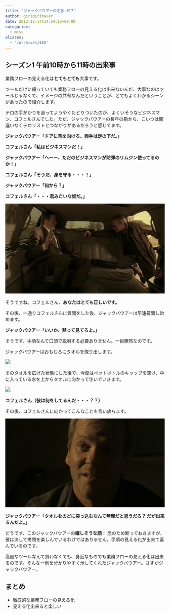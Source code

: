 ```yaml
---
title: 'ジャックバウアーの名言 #17'
author: girigiribauer
date: 2012-12-17T14:54:13+00:00
categories:
  - misc
aliases:
  - '/archives/468'
---
```

## シーズン1 午前10時から11時の出来事

業務フローの見える化は**とてもとても**大事です。

ツールだけに頼っていても業務フローの見える化は出来ないんだ、大事なのはツールじゃなくて、イメージの共有なんだということが、とてもよくわかるシーンがあったので紹介します。

テロの手がかりを追ってようやくたどりついたのが、よくいそうなビジネスマン、コフェルさんでした。ただ、ジャックバウアーの長年の勘から、こいつは間違いなくテロリストとつながりがあるだろうと感じてます。

**ジャックバウアー「ドアに背を向けろ、両手は足の下だ。」**

**コフェルさん「私はビジネスマンだ！」**

**ジャックバウアー「へーー、ただのビジネスマンが防弾のリムジン使ってるのか！」**

**コフェルさん「そうだ、身を守る・・・！」**

**ジャックバウアー「何から？」**

**コフェルさん「・・・君みたいな奴だ。」**

![コフェルさん「・・・君みたいな奴だ。」][1]

そうですね。コフェルさん、**あなたはとても正しいです。**

その後、一通りコフェルさんに質問をした後、ジャックバウアーは早速尋問し始めます。

**ジャックバウアー「いいか、黙って見てろよ。」**

そうです、手順なんて口頭で説明する必要ありません。一目瞭然なのです。

ジャックバウアーはおもむろにタオルを取り出します。

![][2]

そのタオルを広げた状態にした後で、今度はペットボトルのキャップを空け、中に入っている水を上からタオルに向かって注いでいきます。

![][3]

**コフェルさん（彼は何をしてるんだ・・・？？）**

その後、コフェルさんに向かってこんなことを言い放ちます。

![ジャックバウアー「タオルをのどに突っ込むなんて無理だと思うだろ？ だが出来るんだよ。」][4]

**ジャックバウアー「タオルをのどに突っ込むなんて無理だと思うだろ？ だが出来るんだよ。」**

どうです、このジャックバウアーの**嬉しそうな顔！** 念のため断っておきますが、彼は決して拷問を楽しんでいるわけではありません。手順の見える化が出来て喜んでいるのです。

高価なツールなんて買わなくても、身近なものでも業務フローの見える化は出来るのです。そんな一例を分かりやすく示してくれたジャックバウアー。さすがジャックバウアー。

## まとめ

  * 徹底的な業務フローの見える化
  * 見える化出来ると楽しい

 [1]: /img/2012/12/24advent17-012.png
 [2]: /img/2012/12/24advent17-022.png
 [3]: /img/2012/12/24advent17-032.png
 [4]: /img/2012/12/24advent17-042.png

